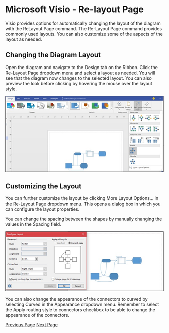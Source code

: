 # Microsoft Visio - Re-layout Page
Visio provides options for automatically changing the layout of the diagram with the ReLayout Page command. The Re-Layout Page command provides commonly used layouts. You can also customize some of the aspects of the layout as needed.

## Changing the Diagram Layout
Open the diagram and navigate to the Design tab on the Ribbon. Click the Re-Layout Page dropdown menu and select a layout as needed. You will see that the diagram now changes to the selected layout. You can also preview the look before clicking by hovering the mouse over the layout style.

![Design](../microsoft_visio/images/design.jpg)

## Customizing the Layout
You can further customize the layout by clicking More Layout Options… in the Re-Layout Page dropdown menu. This opens a dialog box in which you can configure the layout properties.

You can change the spacing between the shapes by manually changing the values in the Spacing field.

![Configure Layout](../microsoft_visio/images/configure_layout.jpg)

You can also change the appearance of the connectors to curved by selecting Curved in the Appearance dropdown menu. Remember to select the Apply routing style to connectors checkbox to be able to change the appearance of the connectors.


[Previous Page](../microsoft_visio/microsoft_visio_aligning_smartshapes.md) [Next Page](../microsoft_visio/microsoft_visio_inserting_text.md) 
